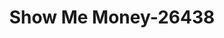 ---
f_zip-code: 71923
f_state-code: AR
title: Show Me Money-26438
f_phone: 870-246-4440
f_city-only: Arkadelphia
f_address: 1301 N 10Th Street Arkadelphia
f_location-unique-id: '26438'
slug: show-me-money-26438
updated-on: '2024-05-30T13:46:58.046Z'
created-on: '2024-05-30T13:36:59.803Z'
published-on: '2024-05-30T13:54:32.469Z'
f_city-state: cms/city/arkadelphia-ar.md
f_company: cms/company/show-me-money.md
f_state: cms/state/arkansas.md
layout: '[payday-loan].html'
tags: payday-loan
---